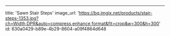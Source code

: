 ---
title: 'Sawn Stair Steps'
image_url: 'https://bq.imgix.net/products/stair-steps-1353.jpg?ch=Width,DPR&auto=compress,enhance,format&fit=crop&w=300&h=300'
id: 630a0429-b89e-4b29-8604-a09f4864d648
